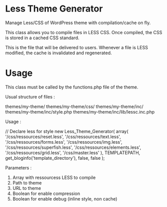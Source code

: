 Less Theme Generator
====================

Manage Less/CSS of WordPress theme with compilation/cache on fly.

This class allows you to compile files in LESS CSS. Once compiled, the CSS is stored in a cached CSS standard.

This is the file that will be delivered to users. Whenever a file is LESS modified, the cache is invalidated and regenerated.

Usage
====================

This class must be called by the functions.php file of the theme.

Usual structure of files :

themes/my-theme/
themes/my-theme/css/
themes/my-theme/inc/
themes/my-theme/inc/style.php
themes/my-theme/inc/lib/lessc.inc.php

Usage :

// Declare less for style
new Less_Theme_Generator( array(
		'/css/ressources/reset.less',
		'/css/ressources/text.less',
		'/css/ressources/forms.less',
		'/css/ressources/img.less',
		'/css/ressources/superfish.less',
		'/css/ressources/elements.less',
		'/css/ressources/grid.less',
		'/css/master.less'
	), TEMPLATEPATH, get_bloginfo('template_directory'), false, false );
	
Parameters :

1. Array with ressourcess LESS to compile
2. Path to theme
3. URL to theme
4. Boolean for enable compression
5. Boolean for enable debug (inline style, non cache)